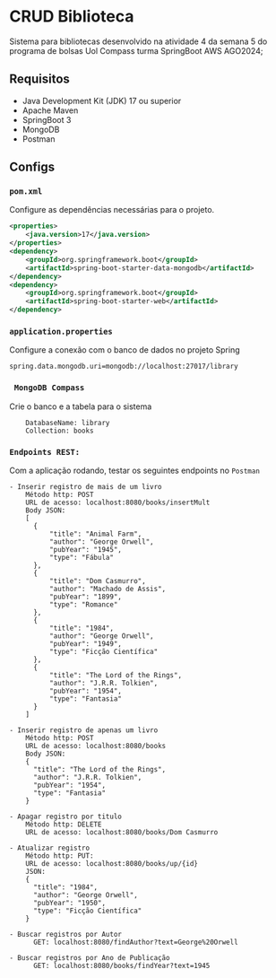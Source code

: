 # CRUD Biblioteca
Sistema para bibliotecas desenvolvido na atividade 4 da semana 5 do programa de bolsas Uol Compass turma SpringBoot AWS AGO2024;

## Requisitos

- Java Development Kit (JDK) 17 ou superior
- Apache Maven
- SpringBoot 3
- MongoDB
- Postman

## Configs

### `pom.xml`
Configure as dependências necessárias para o projeto.
```xml    
<properties>
    <java.version>17</java.version>
</properties>
<dependency>
    <groupId>org.springframework.boot</groupId>
    <artifactId>spring-boot-starter-data-mongodb</artifactId>
</dependency>
<dependency>
    <groupId>org.springframework.boot</groupId>
    <artifactId>spring-boot-starter-web</artifactId>
</dependency>
```

### `application.properties`
Configure a conexão com o banco de dados no projeto Spring
```properties
spring.data.mongodb.uri=mongodb://localhost:27017/library
```

### ` MongoDB Compass`
Crie o banco e a tabela para o sistema
```
    DatabaseName: library
    Collection: books
```

### `Endpoints REST:` 
Com a aplicação rodando, testar os seguintes endpoints no `Postman`
```
- Inserir registro de mais de um livro
    Método http: POST
    URL de acesso: localhost:8080/books/insertMult
    Body JSON: 
    [
      {
          "title": "Animal Farm",
          "author": "George Orwell",
          "pubYear": "1945",
          "type": "Fábula"
      },
      {
          "title": "Dom Casmurro",
          "author": "Machado de Assis",
          "pubYear": "1899",
          "type": "Romance"
      },
      {
          "title": "1984",
          "author": "George Orwell",
          "pubYear": "1949",
          "type": "Ficção Científica"
      },
      {
          "title": "The Lord of the Rings",
          "author": "J.R.R. Tolkien",
          "pubYear": "1954",
          "type": "Fantasia"
      }
    ]

- Inserir registro de apenas um livro
    Método http: POST
    URL de acesso: localhost:8080/books
    Body JSON:
    {
      "title": "The Lord of the Rings",
      "author": "J.R.R. Tolkien",
      "pubYear": "1954",
      "type": "Fantasia"
    }

- Apagar registro por titulo
    Método http: DELETE
    URL de acesso: localhost:8080/books/Dom Casmurro

- Atualizar registro
    Método http: PUT: 
    URL de acesso: localhost:8080/books/up/{id}
    JSON: 
    {
      "title": "1984",
      "author": "George Orwell",
      "pubYear": "1950",
      "type": "Ficção Científica"
    }

- Buscar registros por Autor
      GET: localhost:8080/findAuthor?text=George%20Orwell

- Buscar registros por Ano de Publicação
      GET: localhost:8080/books/findYear?text=1945

```
